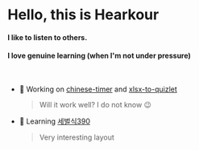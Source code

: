 # Hello, this is Hearkour


#### I like to listen to others.

#### I love genuine learning (when I'm not under pressure)
<br>

- 🔭 Working on [chinese-timer](https://github.com/Hearkour/chinese-timer) and [xlsx-to-quizlet](https://github.com/Hearkour/xlsx-to-quizlet)
  
  > Will it work well? I do not know 😉
  
- 🌱 Learning [세벌식390](https://typing.malangmalang.com/)

  > Very interesting layout
  

<!--
**Hearkour/Hearkour** is a ✨ _special_ ✨ repository because its `README.md` (this file) appears on your GitHub profile.

### Hi there 👋

Here are some ideas to get you started:

- 🔭 I’m currently working on ...
- 🌱 I’m currently learning ...
- 👯 I’m looking to collaborate on ...
- 🤔 I’m looking for help with ...
- 💬 Ask me about ...
- 📫 How to reach me: ...
- 😄 Pronouns: ...
- ⚡ Fun fact: ...
-->
